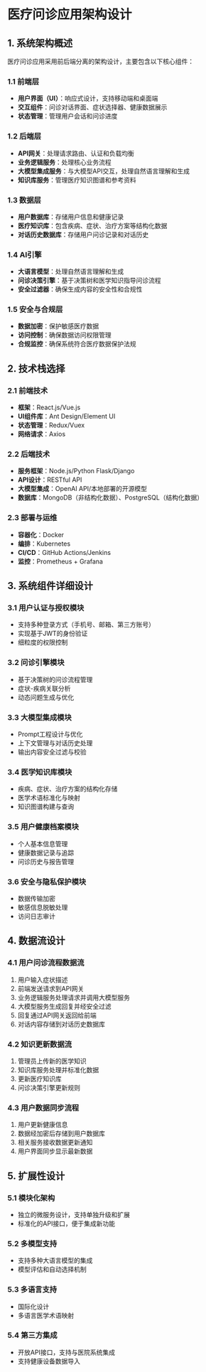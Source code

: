 # 医疗问诊应用架构设计

## 1. 系统架构概述

医疗问诊应用采用前后端分离的架构设计，主要包含以下核心组件：

### 1.1 前端层
- **用户界面（UI）**：响应式设计，支持移动端和桌面端
- **交互组件**：问诊对话界面、症状选择器、健康数据展示
- **状态管理**：管理用户会话和问诊进度

### 1.2 后端层
- **API网关**：处理请求路由、认证和负载均衡
- **业务逻辑服务**：处理核心业务流程
- **大模型集成服务**：与大模型API交互，处理自然语言理解和生成
- **知识库服务**：管理医疗知识图谱和参考资料

### 1.3 数据层
- **用户数据库**：存储用户信息和健康记录
- **医疗知识库**：包含疾病、症状、治疗方案等结构化数据
- **对话历史数据库**：存储用户问诊记录和对话历史

### 1.4 AI引擎
- **大语言模型**：处理自然语言理解和生成
- **问诊决策引擎**：基于决策树和医学知识指导问诊流程
- **安全过滤器**：确保生成内容的安全性和合规性

### 1.5 安全与合规层
- **数据加密**：保护敏感医疗数据
- **访问控制**：确保数据访问权限管理
- **合规监控**：确保系统符合医疗数据保护法规

## 2. 技术栈选择

### 2.1 前端技术
- **框架**：React.js/Vue.js
- **UI组件库**：Ant Design/Element UI
- **状态管理**：Redux/Vuex
- **网络请求**：Axios

### 2.2 后端技术
- **服务框架**：Node.js/Python Flask/Django
- **API设计**：RESTful API
- **大模型集成**：OpenAI API/本地部署的开源模型
- **数据库**：MongoDB（非结构化数据）、PostgreSQL（结构化数据）

### 2.3 部署与运维
- **容器化**：Docker
- **编排**：Kubernetes
- **CI/CD**：GitHub Actions/Jenkins
- **监控**：Prometheus + Grafana

## 3. 系统组件详细设计

### 3.1 用户认证与授权模块
- 支持多种登录方式（手机号、邮箱、第三方账号）
- 实现基于JWT的身份验证
- 细粒度的权限控制

### 3.2 问诊引擎模块
- 基于决策树的问诊流程管理
- 症状-疾病关联分析
- 动态问题生成与优化

### 3.3 大模型集成模块
- Prompt工程设计与优化
- 上下文管理与对话历史处理
- 输出内容安全过滤与校验

### 3.4 医学知识库模块
- 疾病、症状、治疗方案的结构化存储
- 医学术语标准化与映射
- 知识图谱构建与查询

### 3.5 用户健康档案模块
- 个人基本信息管理
- 健康数据记录与追踪
- 问诊历史与报告管理

### 3.6 安全与隐私保护模块
- 数据传输加密
- 敏感信息脱敏处理
- 访问日志审计

## 4. 数据流设计

### 4.1 用户问诊流程数据流
1. 用户输入症状描述
2. 前端发送请求到API网关
3. 业务逻辑服务处理请求并调用大模型服务
4. 大模型服务生成回复并经安全过滤
5. 回复通过API网关返回给前端
6. 对话内容存储到对话历史数据库

### 4.2 知识更新数据流
1. 管理员上传新的医学知识
2. 知识库服务处理并标准化数据
3. 更新医疗知识库
4. 问诊决策引擎更新规则

### 4.3 用户数据同步流程
1. 用户更新健康信息
2. 数据经加密后存储到用户数据库
3. 相关服务接收数据更新通知
4. 用户界面同步显示最新数据

## 5. 扩展性设计

### 5.1 模块化架构
- 独立的微服务设计，支持单独升级和扩展
- 标准化的API接口，便于集成新功能

### 5.2 多模型支持
- 支持多种大语言模型的集成
- 模型评估和自动选择机制

### 5.3 多语言支持
- 国际化设计
- 多语言医学术语映射

### 5.4 第三方集成
- 开放API接口，支持与医院系统集成
- 支持健康设备数据导入

